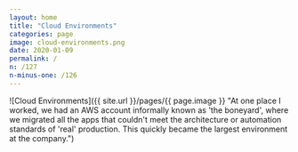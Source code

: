 ```yaml
---
layout: home
title: "Cloud Environments"
categories: page
image: cloud-environments.png
date: 2020-01-09
permalink: /
n: /127
n-minus-one: /126
---
```


![Cloud Environments]({{ site.url }}/pages/{{ page.image }} "At one place I worked, we had an AWS account informally known as 'the boneyard', where we migrated all the apps that couldn't meet the architecture or automation standards of 'real' production. This quickly became the largest environment at the company.")
